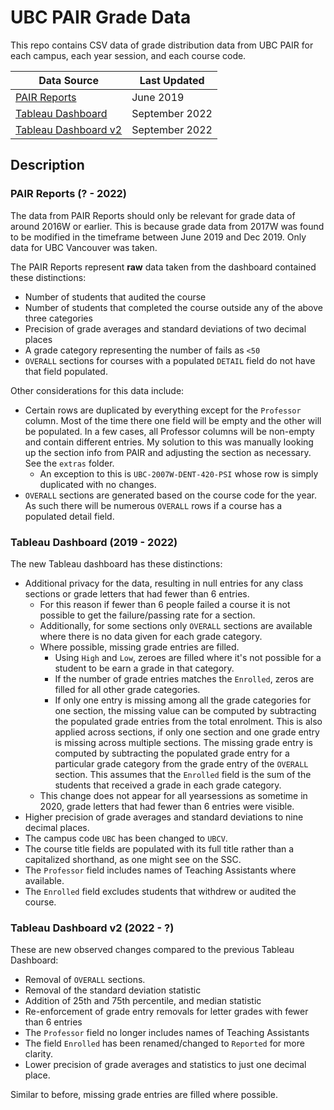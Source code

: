 # UBC PAIR Grade Data

This repo contains CSV data of grade distribution data from UBC PAIR for each campus, each year session, and each course code.

Data Source | Last Updated
--- | ---
[PAIR Reports](https://webprd01.pair.ubc.ca/reports/welcome.action) | June 2019
[Tableau Dashboard](https://reports.im.it.ubc.ca/#/site/Learner/views/GradeDistributionReport/GradeDistributionReport?:iid=1) | September 2022
[Tableau Dashboard v2](http://reports.im.it.ubc.ca/t/PAIR/views/GradesDistribution/GradesDistribution) | September 2022

## Description
### PAIR Reports (? - 2022)

The data from PAIR Reports should only be relevant for grade data of around 2016W or earlier. This is because grade data from 2017W was found to be modified in the timeframe between June 2019 and Dec 2019. Only data for UBC Vancouver was taken.

The PAIR Reports represent **raw** data taken from the dashboard contained these distinctions:
  - Number of students that audited the course
  - Number of students that completed the course outside any of the above three categories
  - Precision of grade averages and standard deviations of two decimal places
  - A grade category representing the number of fails as `<50`
  - `OVERALL` sections for courses with a populated `DETAIL` field do not have that field populated.

Other considerations for this data include:
  - Certain rows are duplicated by everything except for the `Professor` column. Most of the time there one field will be empty and the other will be populated. In a few cases, all Professor columns will be non-empty and contain different entries. My solution to this was manually looking up the section info from PAIR and adjusting the section as necessary. See the `extras` folder.
    - An exception to this is `UBC-2007W-DENT-420-PSI` whose row is simply duplicated with no changes.
  - `OVERALL` sections are generated based on the course code for the year. As such there will be numerous `OVERALL` rows if a course has a populated detail field.

### Tableau Dashboard (2019 - 2022)

The new Tableau dashboard has these distinctions:
  - Additional privacy for the data, resulting in null entries for any class sections or grade letters that had fewer than 6 entries.
    - For this reason if fewer than 6 people failed a course it is not possible to get the failure/passing rate for a section.
    - Additionally, for some sections only `OVERALL` sections are available where there is no data given for each grade category.
    - Where possible, missing grade entries are filled.
      - Using `High` and `Low`, zeroes are filled where it's not possible for a student to be earn a grade in that category.
      - If the number of grade entries matches the `Enrolled`, zeros are filled for all other grade categories.
      - If only one entry is missing among all the grade categories for one section, the missing value can be computed by subtracting the populated grade entries from the total enrolment. This is also applied across sections, if only one section and one grade entry is missing across multiple sections. The missing grade entry is computed by subtracting the populated grade entry for a particular grade category from the grade entry of the `OVERALL` section. This assumes that the `Enrolled` field is the sum of the students that received a grade in each grade category.
    - This change does not appear for all yearsessions as sometime in 2020, grade letters that had fewer than 6 entries were visible.
  - Higher precision of grade averages and standard deviations to nine decimal places.
  - The campus code `UBC` has been changed to `UBCV`.
  - The course title fields are populated with its full title rather than a capitalized shorthand, as one might see on the SSC.
  - The `Professor` field includes names of Teaching Assistants where available.
  - The `Enrolled` field excludes students that withdrew or audited the course.

### Tableau Dashboard v2 (2022 - ?)

These are new observed changes compared to the previous Tableau Dashboard:
  - Removal of `OVERALL` sections.
  - Removal of the standard deviation statistic
  - Addition of 25th and 75th percentile, and median statistic
  - Re-enforcement of grade entry removals for letter grades with fewer than 6 entries
  - The `Professor` field no longer includes names of Teaching Assistants
  - The field `Enrolled` has been renamed/changed to `Reported` for more clarity.
  - Lower precision of grade averages and statistics to just one decimal place.

Similar to before, missing grade entries are filled where possible.